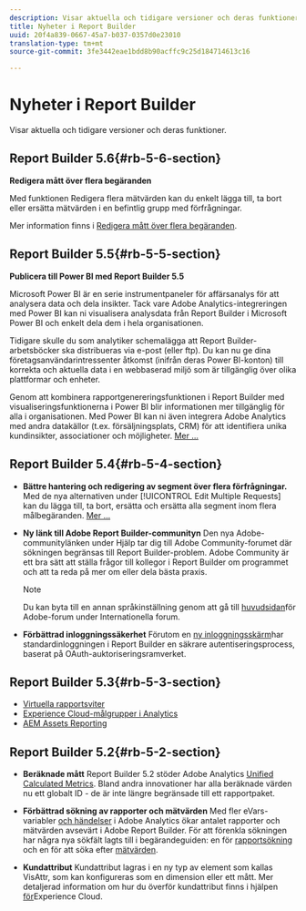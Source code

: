 ```yaml
---
description: Visar aktuella och tidigare versioner och deras funktioner.
title: Nyheter i Report Builder
uuid: 20f4a839-0667-45a7-b037-0357d0e23010
translation-type: tm+mt
source-git-commit: 3fe3442eae1bdd8b90acffc9c25d184714613c16

---
```



# Nyheter i Report Builder

Visar aktuella och tidigare versioner och deras funktioner.

## Report Builder 5.6{#rb-5-6-section}

**Redigera mått över flera begäranden**

Med funktionen Redigera flera mätvärden kan du enkelt lägga till, ta bort eller ersätta mätvärden i en befintlig grupp med förfrågningar.

Mer information finns i [Redigera mått över flera begäranden](/help/analyze/report-builder/manage-requests/edit-multiple-metrics.md).

## Report Builder 5.5{#rb-5-5-section}

**Publicera till Power BI med Report Builder 5.5**

Microsoft Power BI är en serie instrumentpaneler för affärsanalys för att analysera data och dela insikter. Tack vare Adobe Analytics-integreringen med Power BI kan ni visualisera analysdata från Report Builder i Microsoft Power BI och enkelt dela dem i hela organisationen.

Tidigare skulle du som analytiker schemalägga att Report Builder-arbetsböcker ska distribueras via e-post (eller ftp). Du kan nu ge dina företagsanvändarintressenter åtkomst (inifrån deras Power BI-konton) till korrekta och aktuella data i en webbaserad miljö som är tillgänglig över olika plattformar och enheter.

Genom att kombinera rapportgenereringsfunktionen i Report Builder med visualiseringsfunktionerna i Power BI blir informationen mer tillgänglig för alla i organisationen. Med Power BI kan ni även integrera Adobe Analytics med andra datakällor (t.ex. försäljningsplats, CRM) för att identifiera unika kundinsikter, associationer och möjligheter. [Mer ...](/help/analyze/report-builder/c-publish-power-bi/power-bi.md)

## Report Builder 5.4{#rb-5-4-section}

* **Bättre hantering och redigering av segment över flera förfrågningar.** Med de nya alternativen under [!UICONTROL Edit Multiple Requests] kan du lägga till, ta bort, ersätta och ersätta alla segment inom flera målbegäranden. [Mer ...](/help/analyze/report-builder/data-requests/segmentation.md#section_C3D63FCBE1A94369A319243313B03C93)

* **Ny länk till Adobe Report Builder-communityn** Den nya Adobe-communitylänken under Hjälp tar dig till Adobe Community-forumet där sökningen begränsas till Report Builder-problem. Adobe Community är ett bra sätt att ställa frågor till kollegor i Report Builder om programmet och att ta reda på mer om eller dela bästa praxis.

   >[!NOTE]
   >
   >Du kan byta till en annan språkinställning genom att gå till [huvudsidan](https://forums.adobe.com/welcome)för Adobe-forum under Internationella forum.

* **Förbättrad inloggningssäkerhet** Förutom en [ny inloggningsskärm](/help/analyze/report-builder/setup/login.md)har standardinloggningen i Report Builder en säkrare autentiseringsprocess, baserat på OAuth-auktoriseringsramverket.

## Report Builder 5.3{#rb-5-3-section}

* [Virtuella rapportsviter](https://docs.adobe.com/help/en/analytics/components/virtual-report-suites/vrs-about.html)
* [Experience Cloud-målgrupper i Analytics](https://docs.adobe.com/content/help/en/core-services/interface/audiences/audience-library.html)
* [AEM Assets Reporting](https://docs.adobe.com/content/help/en/analytics/integration/aem-assets-reporting.html)

## Report Builder 5.2{#rb-5-2-section}

* **Beräknade mått** Report Builder 5.2 stöder Adobe Analytics [Unified Calculated Metrics](/help/analyze/report-builder/layout/c-metrics-dimensions/calculated-metrics.md). Bland andra innovationer har alla beräknade värden nu ett globalt ID - de är inte längre begränsade till ett rapportpaket.

* **Förbättrad sökning av rapporter och mätvärden** Med fler eVars-variabler [och händelser](https://docs.adobe.com/content/help/en/analytics/implementation/vars/page-vars/events/event-serialization.html) i Adobe Analytics ökar antalet rapporter och mätvärden avsevärt i Adobe Report Builder. För att förenkla sökningen har några nya sökfält lagts till i begärandeguiden: en för [rapportsökning](/help/analyze/report-builder/data-requests/c-report-types/select-report-types.md) och en för att söka efter [mätvärden](/help/analyze/report-builder/layout/c-metrics-dimensions/t-add-metrics-and-dimensions.md).

* **Kundattribut** Kundattribut lagras i en ny typ av element som kallas VisAttr, som kan konfigureras som en dimension eller ett mått. Mer detaljerad information om hur du överför kundattribut finns i hjälpen [för](https://docs.adobe.com/content/help/en/core-services/interface/customer-attributes/attributes.html)Experience Cloud.

